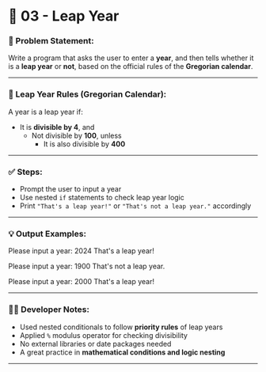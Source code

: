 # 📅 03 - Leap Year

### 📌 Problem Statement:
Write a program that asks the user to enter a **year**, and then tells whether it is a **leap year** or **not**, based on the official rules of the **Gregorian calendar**.

---

### 🧠 Leap Year Rules (Gregorian Calendar):

A year is a leap year if:

- It is **divisible by 4**, and  
  - Not divisible by **100**, unless  
    - It is also divisible by **400**

---

### ✅ Steps:
- Prompt the user to input a year  
- Use nested `if` statements to check leap year logic  
- Print `"That's a leap year!"` or `"That's not a leap year."` accordingly

---

### 💡 Output Examples:

Please input a year: 2024
That's a leap year!

Please input a year: 1900
That's not a leap year.

Please input a year: 2000
That's a leap year!


---

### 👨‍💻 Developer Notes:
- Used nested conditionals to follow **priority rules** of leap years  
- Applied `%` modulus operator for checking divisibility  
- No external libraries or date packages needed  
- A great practice in **mathematical conditions and logic nesting**

---
